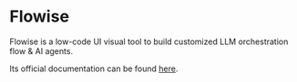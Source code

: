 # Flowise

Flowise is a low-code UI visual tool to build customized LLM orchestration flow & AI agents.

Its official documentation can be found [here](https://docs.flowiseai.com/).
